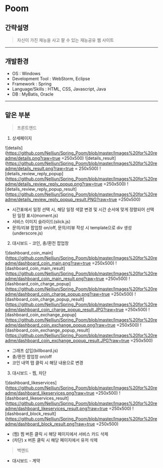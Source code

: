 Poom
=========

간략설명
----------
> 자신이 가진 재능을 사고 팔 수 있는 재능공유 웹 사이트

********

개발환경
----------
- OS : Windows
- Development Tool : WebStorm, Eclipse
- Framework : Spring
- Language/Skills : HTML, CSS, Javascript, Java
- DB : MyBatis, Oracle

********

맡은 부분
----------

> 프론트엔드

1. 상세페이지

![details](https://github.com/Nelljun/Spring_Poom/blob/master/Images%20for%20readme/details.png?raw=true =250x500) ![details_result](https://github.com/Nelljun/Spring_Poom/blob/master/Images%20for%20readme/details_result.png?raw=true = 250x500)
![details_review_reply_popup](https://github.com/Nelljun/Spring_Poom/blob/master/Images%20for%20readme/details_review_reply_popup.png?raw=true =250x500) ![details_review_reply_popup_result](https://github.com/Nelljun/Spring_Poom/blob/master/Images%20for%20readme/details_review_reply_popup_result.PNG?raw=true =250x500)

- 시간표에서 일정 선택 시, 해당 일정 색깔 변경 및 시간 순서에 맞게 정렬되어 선택된 일정 표시(moment.js)
- 서비스 이미지 슬라이드(slick.js)
- 문의/리뷰 팝업창 on/off, 문의/리뷰 작성 시 template으로 div 생성(underscore.js)


2. 대시보드 - 코인, 충/환전 팝업창

![dashboard_coin_main] (https://github.com/Nelljun/Spring_Poom/blob/master/Images%20for%20readme/dashboard_coin_main.png?raw=true =250x500) ![dashboard_coin_main_result](https://github.com/Nelljun/Spring_Poom/blob/master/Images%20for%20readme/dashboard_coin_main_result.png?raw=true =250x500)
![dashboard_coin_charge_popup] (https://github.com/Nelljun/Spring_Poom/blob/master/Images%20for%20readme/dashboard_coin_charge_popup.png?raw=true =250x500) ![dashboard_coin_charge_popup_result](https://github.com/Nelljun/Spring_Poom/blob/master/Images%20for%20readme/dashboard_coin_charge_popup_result.JPG?raw=true =250x500)
![dashboard_coin_exchange_popup] (https://github.com/Nelljun/Spring_Poom/blob/master/Images%20for%20readme/dashboard_coin_exchange_popup.png?raw=true =250x500) ![dashboard_coin_exchange_popup_result](https://github.com/Nelljun/Spring_Poom/blob/master/Images%20for%20readme/dashboard_coin_exchange_popup_result.JPG?raw=true =250x500)

- 그래프 삽입(billboard.js)
- 충/환전 팝업창 on/off
- 코인 내역 탭 클릭 시 해당 내용으로 변경


3. 대시보드 - 찜, 차단

![dashboard_likeservices] (https://github.com/Nelljun/Spring_Poom/blob/master/Images%20for%20readme/dashboard_likeservices.png?raw=true =250x500) ![dashboard_likeservices_result](https://github.com/Nelljun/Spring_Poom/blob/master/Images%20for%20readme/dashboard_likeservices_result.png?raw=true =250x500)
![dashboard_block_result](https://github.com/Nelljun/Spring_Poom/blob/master/Images%20for%20readme/dashboard_block_result.png?raw=true =250x500)

- (찜) 찜 버튼 클릭 시 해당 페이지에서 서비스 카드 삭제
- (차단) x 버튼 클릭 시 해당 페이지에서 유저 삭제


> 백엔드

+ 대시보드 - 계약
